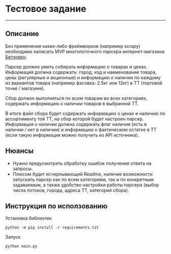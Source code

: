 # Тестовое задание #
***
## Описание ##
Без применения каких-либо фреймворков (например scrapy)
необходимо написать MVP многопоточного парсера интернет-магазина 
[Бетховен](https://www.bethowen.ru/). 


Парсер должен уметь собирать информацию о товарах и ценах. Информация должна содержать: город, код и наименование товара, цены (регулярные и акционные) и информацию о наличии по каждому из вариантов товара (например фасовка: 2.5кг или 12кг) в ТТ (торговой точке / магазине).

Сбор должен выполняться по всем товарам во всех категориях, содержать информацию о наличии товаров в выбранной ТТ.

В итоге файл сбора будет содержать информацию о ценах и наличию по ассортименту той ТТ, на сбор которой будет настроен парсер. Информация о наличии должна содержать флаг наличия (есть в наличии / нет в наличии) и информацию о фактическом остатке в ТТ (если такую информация можно получить из API источника).

## Нюансы ##
- Нужно предусмотреть обработку ошибок получения ответа на запросы.
- Плюсом будет исчерпывающий Readme, наличие возможности запускать парсер как по всем категориям, так и по конкретным задаваемым, а также удобство настройки работы парсера (выбор числа потоков, города, адреса ТТ, категорий сбора).

## Инструкция по исползованию ##
Установка библиотек


```python -m pip install -r requirements.txt```

Запуск

```python main.py```